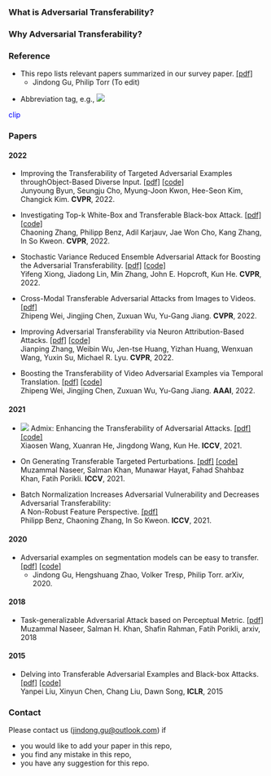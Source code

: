 ### What is Adversarial Transferability?

### Why Adversarial Transferability?


### Reference
- This repo lists relevant papers summarized in our survey paper.
  [[pdf]](https://arxiv.org/pdf/2111.11368.pdf)
  - Jindong Gu, Philip Torr (To edit)
 
* Abbreviation tag, e.g., ![](https://img.shields.io/badge/CLIP-CD6155?style=flat-square)
<p style="color:blue">clip</p>

### Papers
#### 2022
- Improving the Transferability of Targeted Adversarial Examples throughObject-Based Diverse Input.
  [[pdf]](https://openaccess.thecvf.com/content/CVPR2022/papers/Byun_Improving_the_Transferability_of_Targeted_Adversarial_Examples_Through_Object-Based_Diverse_CVPR_2022_paper.pdf)
  [[code]](https://github.com/dreamflake/ODI)<br />
  Junyoung Byun, Seungju Cho, Myung-Joon Kwon, Hee-Seon Kim, Changick Kim. **CVPR**, 2022. 

- Investigating Top-k White-Box and Transferable Black-box Attack.
  [[pdf]](https://openaccess.thecvf.com/content/CVPR2022/papers/Zhang_Investigating_Top-k_White-Box_and_Transferable_Black-Box_Attack_CVPR_2022_paper.pdf)
  [[code]](https://github.com/ChaoningZhang/Top-k-Transferable-Attack)<br />
  Chaoning Zhang, Philipp Benz, Adil Karjauv, Jae Won Cho, Kang Zhang, In So Kweon. **CVPR**, 2022. 
  
- Stochastic Variance Reduced Ensemble Adversarial Attack for Boosting the Adversarial Transferability.
  [[pdf]](https://openaccess.thecvf.com/content/CVPR2022/papers/Xiong_Stochastic_Variance_Reduced_Ensemble_Adversarial_Attack_for_Boosting_the_Adversarial_CVPR_2022_paper.pdf)
  [[code]](https://github.com/JHL-HUST/SVRE)<br />
  Yifeng Xiong, Jiadong Lin, Min Zhang, John E. Hopcroft, Kun He. **CVPR**, 2022. 
  
 - Cross-Modal Transferable Adversarial Attacks from Images to Videos.
  [[pdf]](https://openaccess.thecvf.com/content/CVPR2022/papers/Wei_Cross-Modal_Transferable_Adversarial_Attacks_From_Images_to_Videos_CVPR_2022_paper.pdf)<br />
  Zhipeng Wei, Jingjing Chen, Zuxuan Wu, Yu-Gang Jiang. **CVPR**, 2022. 
  
 - Improving Adversarial Transferability via Neuron Attribution-Based Attacks.
  [[pdf]](https://openaccess.thecvf.com/content/CVPR2022/papers/Zhang_Improving_Adversarial_Transferability_via_Neuron_Attribution-Based_Attacks_CVPR_2022_paper.pdf)
  [[code]](https://github.com/jpzhang1810/NAA)<br />
  Jianping Zhang, Weibin Wu, Jen-tse Huang, Yizhan Huang, Wenxuan Wang, Yuxin Su, Michael R. Lyu. **CVPR**, 2022. 
  
  - Boosting the Transferability of Video Adversarial Examples via Temporal Translation.
  [[pdf]](https://arxiv.org/pdf/2110.09075.pdf)
  [[code]](https://github.com/zhipeng-wei/TT)<br />
  Zhipeng Wei, Jingjing Chen, Zuxuan Wu, Yu-Gang Jiang. **AAAI**, 2022. 

#### 2021
- ![](https://img.shields.io/badge/CLIP-CD6155?style=flat-square) Admix: Enhancing the Transferability of Adversarial Attacks.
  [[pdf]](https://openaccess.thecvf.com/content/ICCV2021/papers/Wang_Admix_Enhancing_the_Transferability_of_Adversarial_Attacks_ICCV_2021_paper.pdf)
  [[code]](https://github.com/JHL-HUST/Admix)<br />
  Xiaosen Wang, Xuanran He, Jingdong Wang, Kun He. **ICCV**, 2021. 
  
- On Generating Transferable Targeted Perturbations.
  [[pdf]](https://openaccess.thecvf.com/content/ICCV2021/papers/Naseer_On_Generating_Transferable_Targeted_Perturbations_ICCV_2021_paper.pdf)
  [[code]](https://github.com/Muzammal-Naseer/TTP)<br />
  Muzammal Naseer, Salman Khan, Munawar Hayat, Fahad Shahbaz Khan, Fatih Porikli. **ICCV**, 2021. 
  
- Batch Normalization Increases Adversarial Vulnerability and Decreases Adversarial Transferability:  <br />A Non-Robust Feature Perspective.
  [[pdf]](https://openaccess.thecvf.com/content/ICCV2021/papers/Benz_Batch_Normalization_Increases_Adversarial_Vulnerability_and_Decreases_Adversarial_Transferability_A_ICCV_2021_paper.pdf) <br />
  Philipp Benz, Chaoning Zhang, In So Kweon. **ICCV**, 2021. 

#### 2020
- Adversarial examples on segmentation models can be easy to transfer.
  [[pdf]](https://arxiv.org/pdf/2111.11368.pdf)
  [[code]](https://arxiv.org/pdf/2111.11368.pdf)
  - Jindong Gu, Hengshuang Zhao, Volker Tresp, Philip Torr. arXiv, 2020. 

#### 2018
- Task-generalizable Adversarial Attack based on Perceptual Metric.
  [[pdf]](https://arxiv.org/pdf/1811.09020.pdf)<br />
  Muzammal Naseer, Salman H. Khan, Shafin Rahman, Fatih Porikli, arxiv, 2018
  
#### 2015
- Delving into Transferable Adversarial Examples and Black-box Attacks.
  [[pdf]](https://openreview.net/pdf?id=Sys6GJqxl)
  [[code]](https://github.com/sunblaze-ucb/transferability-advdnn-pub)<br />
  Yanpei Liu, Xinyun Chen, Chang Liu, Dawn Song, **ICLR**, 2015


### Contact

Please contact us (jindong.gu@outlook.com) if 
- you would like to add your paper in this repo,
- you find any mistake in this repo, 
- you have any suggestion for this repo. 

